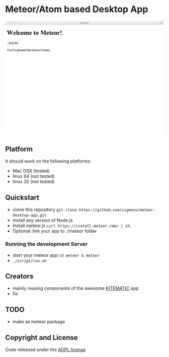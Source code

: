 # Meteor/Atom based Desktop App

![Screenshot](screenshot.png)

## Platform
It should work on the following platforms:
- Mac OSX (tested)
- linux 64 (not tested)
- linux 32 (not tested)

## Quickstart
- clone this repository `git clone https://github.com/sigmeus/meteor-desktop-app.git`
- Install any version of Node.js
- Install meteor.js `curl https://install.meteor.com/ | sh`.
- Optional: link your app to ./meteor folder

### Running the development Server
- start your meteor app `cd meteor & meteor`
- `./script/run.sh`

## Creators
- mainly reusing components of the awesome [KITEMATIC](https://github.com/kitematic/kitematic) app
- fix

## TODO
- make as meteor package

## Copyright and License

Code released under the [AGPL license](LICENSE).
